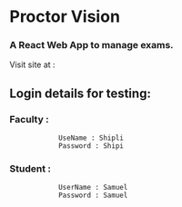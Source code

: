 # Proctor Vision

### A React Web App to manage exams.

Visit site at :

## Login details for testing:

### Faculty :

    			UseName : Shipli
    			Password : Shipi

### Student :

    			UserName : Samuel
    			Password : Samuel
